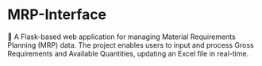# MRP-Interface
📝 A Flask-based web application for managing Material Requirements Planning (MRP) data. The project enables users to input and process Gross Requirements and Available Quantities, updating an Excel file in real-time. 
